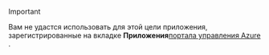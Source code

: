 > [!IMPORTANT]
> Вам не удастся использовать для этой цели приложения, зарегистрированные на вкладке **Приложения**[портала управления Azure](https://manage.windowsazure.com/) .
> 
> 



<!--HONumber=Nov16_HO2-->


